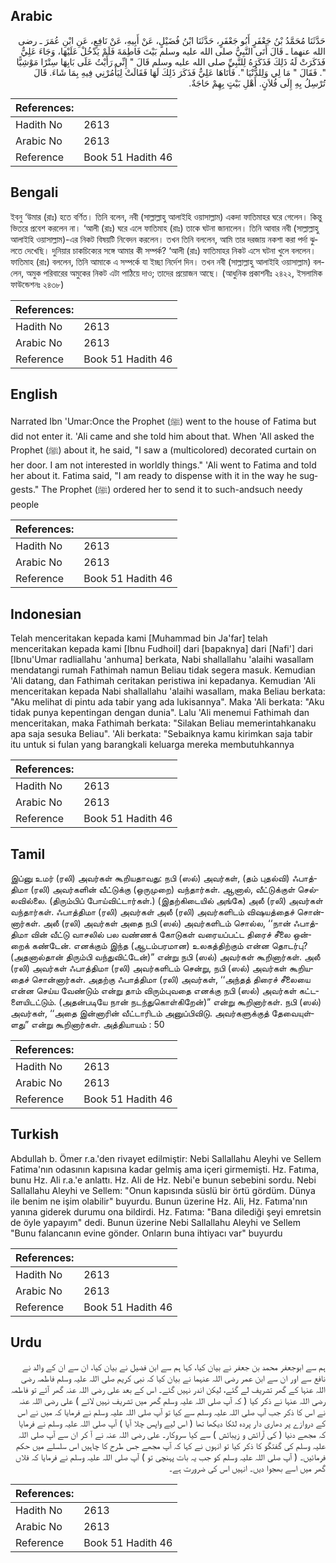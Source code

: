 ## Arabic


<div dir="rtl" lang="ar" style={{fontSize:'larger',backgroundColor:'#f8f9fa',padding:20}}>
حَدَّثَنَا مُحَمَّدُ بْنُ جَعْفَرٍ أَبُو جَعْفَرٍ، حَدَّثَنَا ابْنُ فُضَيْلٍ، عَنْ أَبِيهِ، عَنْ نَافِعٍ، عَنِ ابْنِ عُمَرَ ـ رضى الله عنهما ـ قَالَ أَتَى النَّبِيُّ صلى الله عليه وسلم بَيْتَ فَاطِمَةَ فَلَمْ يَدْخُلْ عَلَيْهَا، وَجَاءَ عَلِيٌّ فَذَكَرَتْ لَهُ ذَلِكَ فَذَكَرَهُ لِلنَّبِيِّ صلى الله عليه وسلم قَالَ ‏"‏ إِنِّي رَأَيْتُ عَلَى بَابِهَا سِتْرًا مَوْشِيًّا ‏"‏‏.‏ فَقَالَ ‏"‏ مَا لِي وَلِلدُّنْيَا ‏"‏‏.‏ فَأَتَاهَا عَلِيٌّ فَذَكَرَ ذَلِكَ لَهَا فَقَالَتْ لِيَأْمُرْنِي فِيهِ بِمَا شَاءَ‏.‏ قَالَ تُرْسِلُ بِهِ إِلَى فُلاَنٍ‏.‏ أَهْلِ بَيْتٍ بِهِمْ حَاجَةٌ‏.‏
</div>
<div style={{backgroundColor:'#f8f9fa',padding:20, marginBottom: 10}}><table> <thead> <tr> <th>References:</th> <th></th> </tr> </thead> <tbody><tr><td>Hadith No</td><td>2613</td></tr><tr><td>Arabic No</td><td>2613</td></tr><tr><td>Reference</td><td>Book 51 Hadith 46</td></tr></tbody></table></div>

## Bengali


<div dir="ltr" lang="bn" style={{fontSize:'larger',backgroundColor:'#f8f9fa',padding:20}}>
ইবনু ‘উমার (রাঃ) হতে বর্ণিত। তিনি বলেন, নবী (সাল্লাল্লাহু আলাইহি ওয়াসাল্লাম) একদা ফাতিমাহর ঘরে গেলেন। কিন্তু ভিতরে প্রবেশ করলেন না। ‘আলী (রাঃ) ঘরে এলে ফাতিমাহ (রাঃ) তাকে ঘটনা জানালেন। তিনি আবার নবী (সাল্লাল্লাহু আলাইহি ওয়াসাল্লাম)-এর নিকট বিষয়টি নিবেদন করলেন। তখন তিনি বললেন, আমি তার দরজায় নকশা করা পর্দা ঝুলতে দেখেছি। দুনিয়ার চাকচিক্যের সঙ্গে আমার কী সম্পর্ক? ‘আলী (রাঃ) ফাতিমাহর নিকট এসে ঘটনা খুলে বললেন। ফাতিমাহ (রাঃ) বললেন, তিনি আমাকে এ সম্পর্কে যা ইচ্ছা নির্দেশ দিন। তখন নবী (সাল্লাল্লাহু আলাইহি ওয়াসাল্লাম) বললেন, অমুক পরিবারের অমুকের নিকট এটা পাঠিয়ে দাও; তাদের প্রয়োজন আছে। (আধুনিক প্রকাশনীঃ ২৪২২, ইসলামিক ফাউন্ডেশনঃ ২৪৩৮)
</div>
<div style={{backgroundColor:'#f8f9fa',padding:20, marginBottom: 10}}><table> <thead> <tr> <th>References:</th> <th></th> </tr> </thead> <tbody><tr><td>Hadith No</td><td>2613</td></tr><tr><td>Arabic No</td><td>2613</td></tr><tr><td>Reference</td><td>Book 51 Hadith 46</td></tr></tbody></table></div>

## English


<div dir="ltr" lang="en" style={{fontSize:'larger',backgroundColor:'#f8f9fa',padding:20}}>
Narrated Ibn 'Umar:Once the Prophet (ﷺ) went to the house of Fatima but did not enter it. 'Ali came and she told him about that. When 'All asked the Prophet (ﷺ) about it, he said, "I saw a (multicolored) decorated curtain on her door. I am not interested in worldly things." 'Ali went to Fatima and told her about it. Fatima said, "I am ready to dispense with it in the way he suggests." The Prophet (ﷺ) ordered her to send it to such-andsuch needy people
</div>
<div style={{backgroundColor:'#f8f9fa',padding:20, marginBottom: 10}}><table> <thead> <tr> <th>References:</th> <th></th> </tr> </thead> <tbody><tr><td>Hadith No</td><td>2613</td></tr><tr><td>Arabic No</td><td>2613</td></tr><tr><td>Reference</td><td>Book 51 Hadith 46</td></tr></tbody></table></div>

## Indonesian


<div dir="ltr" lang="id" style={{fontSize:'larger',backgroundColor:'#f8f9fa',padding:20}}>
Telah menceritakan kepada kami [Muhammad bin Ja'far] telah menceritakan kepada kami [Ibnu Fudhoil] dari [bapaknya] dari [Nafi'] dari [Ibnu'Umar radliallahu 'anhuma] berkata, Nabi shallallahu 'alaihi wasallam mendatangi rumah Fathimah namun Beliau tidak segera masuk. Kemudian 'Ali datang, dan Fathimah ceritakan peristiwa ini kepadanya. Kemudian 'Ali menceritakan kepada Nabi shallallahu 'alaihi wasallam, maka Beliau berkata: "Aku melihat di pintu ada tabir yang ada lukisannya". Maka 'Ali berkata: "Aku tidak punya kepentingan dengan dunia". Lalu 'Ali menemui Fathimah dan menceritakan, maka Fathimah berkata: "Silakan Beliau memerintahkanaku apa saja sesuka Beliau". 'Ali berkata: "Sebaiknya kamu kirimkan saja tabir itu untuk si fulan yang barangkali keluarga mereka membutuhkannya
</div>
<div style={{backgroundColor:'#f8f9fa',padding:20, marginBottom: 10}}><table> <thead> <tr> <th>References:</th> <th></th> </tr> </thead> <tbody><tr><td>Hadith No</td><td>2613</td></tr><tr><td>Arabic No</td><td>2613</td></tr><tr><td>Reference</td><td>Book 51 Hadith 46</td></tr></tbody></table></div>

## Tamil


<div dir="ltr" lang="ta" style={{fontSize:'larger',backgroundColor:'#f8f9fa',padding:20}}>
இப்னு உமர் (ரலி) அவர்கள் கூறியதாவது: நபி (ஸல்) அவர்கள், (தம் புதல்வி) ஃபாத்திமா (ரலி) அவர்களின் வீட்டுக்கு (ஒருமுறை) வந்தார்கள். ஆனால், வீட்டுக்குள் செல்லவில்லை. (திரும்பிப் போய்விட்டார்கள்.) (இதற்கிடையில் அங்கே) அலீ (ரலி) அவர்கள் வந்தார்கள். ஃபாத்திமா (ரலி) அவர்கள் அலீ (ரலி) அவர்களிடம் விஷயத்தைச் சொன்னார்கள். அலீ (ரலி) அவர்கள் அதை நபி (ஸல்) அவர்களிடம் சொல்ல, ‘‘நான் ஃபாத்திமா வின் வீட்டு வாசலில் பல வண்ணக் கோடுகள் வரையப்பட்ட திரைச் சீலை ஒன்றைக் கண்டேன். எனக்கும் இந்த (ஆடம்பரமான) உலகத்திற்கும் என்ன தொடர்பு? (அதனால்தான் திரும்பி வந்துவிட்டேன்)” என்று நபி (ஸல்) அவர்கள் கூறினார்கள். அலீ (ரலி) அவர்கள் ஃபாத்திமா (ரலி) அவர்களிடம் சென்று, நபி (ஸல்) அவர்கள் கூறியதைச் சொன்னார்கள். அதற்கு ஃபாத்திமா (ரலி) அவர்கள், ‘‘அந்தத் திரைச் சீலையை என்ன செய்ய வேண்டும் என்று தாம் விரும்புவதை எனக்கு நபி (ஸல்) அவர்கள் கட்டளையிடட்டும். (அதன்படியே நான் நடந்துகொள்கிறேன்)” என்று கூறினார்கள். நபி (ஸல்) அவர்கள், ‘‘அதை இன்னாரின் வீட்டாரிடம் அனுப்பிவிடு. அவர்களுக்குத் தேவையுள்ளது” என்று கூறினார்கள். அத்தியாயம் : 50
</div>
<div style={{backgroundColor:'#f8f9fa',padding:20, marginBottom: 10}}><table> <thead> <tr> <th>References:</th> <th></th> </tr> </thead> <tbody><tr><td>Hadith No</td><td>2613</td></tr><tr><td>Arabic No</td><td>2613</td></tr><tr><td>Reference</td><td>Book 51 Hadith 46</td></tr></tbody></table></div>

## Turkish


<div dir="ltr" lang="tr" style={{fontSize:'larger',backgroundColor:'#f8f9fa',padding:20}}>
Abdullah b. Ömer r.a.'den rivayet edilmiştir: Nebi Sallallahu Aleyhi ve Sellem Fatima'nın odasının kapısına kadar gelmiş ama içeri girmemişti. Hz. Fatıma, bunu Hz. Ali r.a.'e anlattı. Hz. Ali de Hz. Nebi'e bunun sebebini sordu. Nebi Sallallahu Aleyhi ve Sellem: "Onun kapısında süslü bir örtü gördüm. Dünya ile benim ne işim olabilir" buyurdu. Bunun üzerine Hz. Ali, Hz. Fatıma'nın yanına giderek durumu ona bildirdi. Hz. Fatıma: "Bana dilediği şeyi emretsin de öyle yapayım" dedi. Bunun üzerine Nebi Sallallahu Aleyhi ve Sellem "Bunu falancanın evine gönder. Onların buna ihtiyacı var" buyurdu
</div>
<div style={{backgroundColor:'#f8f9fa',padding:20, marginBottom: 10}}><table> <thead> <tr> <th>References:</th> <th></th> </tr> </thead> <tbody><tr><td>Hadith No</td><td>2613</td></tr><tr><td>Arabic No</td><td>2613</td></tr><tr><td>Reference</td><td>Book 51 Hadith 46</td></tr></tbody></table></div>

## Urdu


<div dir="rtl" lang="ur" style={{fontSize:'larger',backgroundColor:'#f8f9fa',padding:20}}>
ہم سے ابوجعفر محمد بن جعفر نے بیان کیا، کہا ہم سے ابن فضیل نے بیان کیا، ان سے ان کے والد نے نافع سے اور ان سے ابن عمر رضی اللہ عنہما نے بیان کیا کہ نبی کریم صلی اللہ علیہ وسلم فاطمہ رضی اللہ عنہا کے گھر تشریف لے گئے، لیکن اندر نہیں گئے۔ اس کے بعد علی رضی اللہ عنہ گھر آئے تو فاطمہ رضی اللہ عنہا نے ذکر کیا ( کہ آپ صلی اللہ علیہ وسلم گھر میں تشریف نہیں لائے ) علی رضی اللہ عنہ نے اس کا ذکر جب آپ صلی اللہ علیہ وسلم سے کیا تو آپ صلی اللہ علیہ وسلم نے فرمایا کہ میں نے اس کے دروازے پر دھاری دار پردہ لٹکا دیکھا تھا ( اس لیے واپس چلا آیا ) آپ صلی اللہ علیہ وسلم نے فرمایا کہ مجھے دنیا ( کی آرائش و زیبائش ) سے کیا سروکار۔ علی رضی اللہ عنہ نے آ کر ان سے آپ صلی اللہ علیہ وسلم کی گفتگو کا ذکر کیا تو انہوں نے کہا کہ آپ مجھے جس طرح کا چاہیں اس سلسلے میں حکم فرمائیں۔ ( آپ صلی اللہ علیہ وسلم کو جب یہ بات پہنچی تو ) آپ صلی اللہ علیہ وسلم نے فرمایا کہ فلاں گھر میں اسے بھجوا دیں۔ انہیں اس کی ضرورت ہے۔
</div>
<div style={{backgroundColor:'#f8f9fa',padding:20, marginBottom: 10}}><table> <thead> <tr> <th>References:</th> <th></th> </tr> </thead> <tbody><tr><td>Hadith No</td><td>2613</td></tr><tr><td>Arabic No</td><td>2613</td></tr><tr><td>Reference</td><td>Book 51 Hadith 46</td></tr></tbody></table></div>